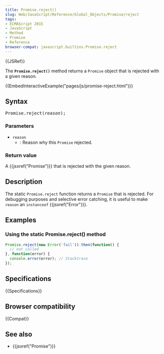```yaml
---
title: Promise.reject()
slug: Web/JavaScript/Reference/Global_Objects/Promise/reject
tags:
- ECMAScript 2015
- JavaScript
- Method
- Promise
- Reference
browser-compat: javascript.builtins.Promise.reject
---
```

{{JSRef}}

The **`Promise.reject()`** method returns a `Promise` object that is rejected
with a given reason.

{{EmbedInteractiveExample("pages/js/promise-reject.html")}}

## Syntax

<pre class="brush: js">Promise.reject(<var>reason</var>);</pre>

### Parameters

- `reason`
  - : Reason why this `Promise` rejected.

### Return value

A {{jsxref("Promise")}} that is rejected with the given reason.

## Description

The static `Promise.reject` function returns a `Promise` that is rejected. For
debugging purposes and selective error catching, it is useful to make `reason`
an `instanceof` {{jsxref("Error")}}.

## Examples

### Using the static Promise.reject() method

```js
Promise.reject(new Error('fail')).then(function() {
  // not called
}, function(error) {
  console.error(error); // Stacktrace
});
```

## Specifications

{{Specifications}}

## Browser compatibility

{{Compat}}

## See also

- {{jsxref("Promise")}}
